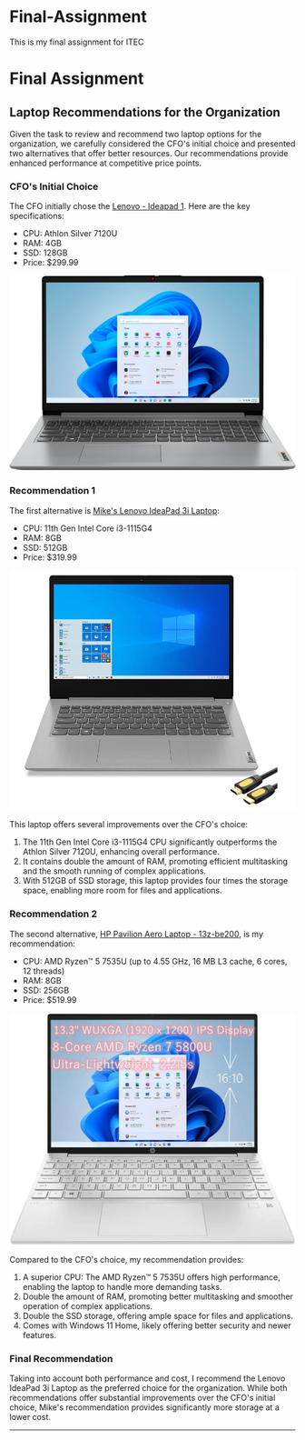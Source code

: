 # Final-Assignment
This is my final assignment for ITEC
# Final Assignment

## Laptop Recommendations for the Organization

Given the task to review and recommend two laptop options for the organization, we carefully considered the CFO's initial choice and presented two alternatives that offer better resources. Our recommendations provide enhanced performance at competitive price points. 

### CFO's Initial Choice

The CFO initially chose the [Lenovo - Ideapad 1](https://www.bestbuy.com/site/lenovo-ideapad-1-15-6-hd-laptop-athlon-silver-7120u-with-4gb-memory-128gb-ssd-cloud-grey/6531746.p?skuId=6531746). Here are the key specifications:

- CPU: Athlon Silver 7120U
- RAM: 4GB
- SSD: 128GB
- Price: $299.99

![CFO's Laptop](LenovoIdeapad.jpg)

### Recommendation 1

The first alternative is [Mike's Lenovo IdeaPad 3i Laptop](https://www.amazon.com/Lenovo-IdeaPad-Business-Student-i3-1115G4/dp/B0BSR6N4WY/ref=sr_1_2_sspa?crid=31ZBEMBLDQUC1&keywords=lenovo%2Blaptop&qid=1689560155&refinements=p_n_feature_thirty-three_browse-bin%3A23720419011&rnid=23720416011&s=pc&sprefix=lenovo%2B%2Caps%2C196&sr=1-2-spons&sp_csd=d2lkZ2V0TmFtZT1zcF9hdGY&th=1):

- CPU: 11th Gen Intel Core i3-1115G4
- RAM: 8GB
- SSD: 512GB
- Price: $319.99

![Mike's Laptop](LenovoMike's.png)

This laptop offers several improvements over the CFO's choice:

1. The 11th Gen Intel Core i3-1115G4 CPU significantly outperforms the Athlon Silver 7120U, enhancing overall performance.
2. It contains double the amount of RAM, promoting efficient multitasking and the smooth running of complex applications.
3. With 512GB of SSD storage, this laptop provides four times the storage space, enabling more room for files and applications.

### Recommendation 2

The second alternative, [HP Pavilion Aero Laptop - 13z-be200](https://www.hp.com/us-en/shop/pdp/hp-pavilion-aero-laptop-13z-be200-133-78f88av-1?&a=1&jumpid=cs_con_nc_ns&utm_medium=cs&utm_source=ga&utm_campaign=HP-Store_US_All_CPS_All_AMD_Google_All_Smart-PLA&utm_content=sp&adid=528037761309&addisttype=u&78F88AV_1&cq_src=google_ads&cq_cmp=13541623146&cq_con=123108433905&cq_term=&cq_med=&cq_plac=&cq_net=u&cq_pos=&cq_plt=gp&gclid=Cj0KCQjwzdOlBhCNARIsAPMwjbx9jw7aPgSnmxy6c7S3mof_dVloiL805sXFI43odHjXJYC21LvaVNIaAshmEALw_wcB&gclsrc=aw.ds), is my recommendation:

- CPU: AMD Ryzen™ 5 7535U (up to 4.55 GHz, 16 MB L3 cache, 6 cores, 12 threads)
- RAM: 8GB
- SSD: 256GB
- Price: $519.99

![Your Laptop](HPAero.jpg)

Compared to the CFO's choice, my recommendation provides:

1. A superior CPU: The AMD Ryzen™ 5 7535U offers high performance, enabling the laptop to handle more demanding tasks.
2. Double the amount of RAM, promoting better multitasking and smoother operation of complex applications.
3. Double the SSD storage, offering ample space for files and applications.
4. Comes with Windows 11 Home, likely offering better security and newer features.

### Final Recommendation

Taking into account both performance and cost, I recommend the Lenovo IdeaPad 3i Laptop as the preferred choice for the organization. While both recommendations offer substantial improvements over the CFO's initial choice, Mike's recommendation provides significantly more storage at a lower cost.

---

